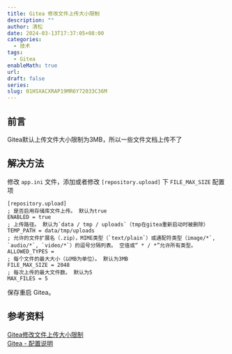 ```yaml
---
title: Gitea 修改文件上传大小限制
description: ""
author: 清松
date: 2024-03-13T17:37:05+08:00
categories:
  - 技术
tags:
  - Gitea
enableMath: true
url: 
draft: false
series: 
slug: 01HSXACXRAP19MR6Y72033C36M
---
```

## 前言
Gitea默认上传文件大小限制为3MB，所以一些文件文档上传不了
## 解决方法

修改 `app.ini` 文件，添加或者修改  `[repository.upload]`  下 `FILE_MAX_SIZE` 配置项
```
[repository.upload]
; 是否启用存储库文件上传。 默认为true
ENABLED = true
; 上传路径。 默认为`data / tmp / uploads`（tmp在gitea重新启动时被删除）
TEMP_PATH = data/tmp/uploads
; 允许的文件扩展名（.zip），MIME类型（`text/plain`）或通配符类型（image/*`, `audio/*`, `video/*`）的逗号分隔列表。 空值或“ * / *”允许所有类型。
ALLOWED_TYPES =
; 每个文件的最大大小（以MB为单位）。 默认为3MB
FILE_MAX_SIZE = 2048
; 每次上传的最大文件数。 默认为5
MAX_FILES = 5
```
保存重启 Gitea。
## 参考资料
[Gitea修改文件上传大小限制](https://www.lyile.cn/articles/2021/03/04/1614841417314.html)\
[Gitea - 配置说明](https://docs.gitea.io/zh-cn/config-cheat-sheet/#attachment-attachment)
